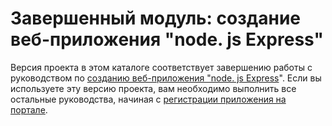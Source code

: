 # <a name="completed-module-create-a-nodejs-express-web-app"></a>Завершенный модуль: создание веб-приложения "node. js Express"

Версия проекта в этом каталоге соответствует завершению работы с руководством по [созданию веб-приложения "node. js Express](https://docs.microsoft.com/graph/training/node-tutorial?tutorial-step=1)". Если вы используете эту версию проекта, вам необходимо выполнить все остальные руководства, начиная с [регистрации приложения на портале](https://docs.microsoft.com/graph/training/node-tutorial?tutorial-step=2).
